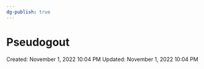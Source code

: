 ```yaml
---
dg-publish: true
---
```


# Pseudogout

Created: November 1, 2022 10:04 PM
Updated: November 1, 2022 10:04 PM
